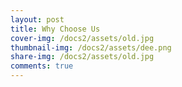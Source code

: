 ```yaml
---
layout: post
title: Why Choose Us
cover-img: /docs2/assets/old.jpg
thumbnail-img: /docs2/assets/dee.png
share-img: /docs2/assets/old.jpg
comments: true
---
```




